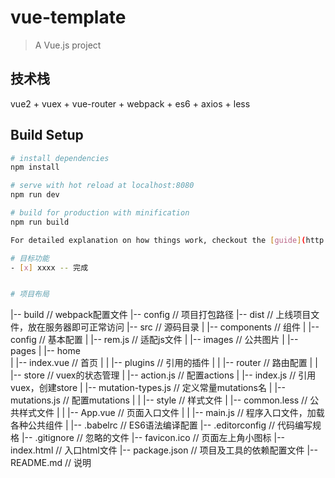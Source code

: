 # vue-template

> A Vue.js project

## 技术栈
vue2 + vuex + vue-router + webpack + es6 + axios + less

## Build Setup

``` bash
# install dependencies
npm install

# serve with hot reload at localhost:8080
npm run dev

# build for production with minification
npm run build

For detailed explanation on how things work, checkout the [guide](http://vuejs-templates.github.io/webpack/) and [docs for vue-loader](http://vuejs.github.io/vue-loader).

# 目标功能
- [x] xxxx -- 完成


# 项目布局
```
|-- build                     // webpack配置文件
|-- config                    // 项目打包路径
|-- dist                      // 上线项目文件，放在服务器即可正常访问
|-- src                       // 源码目录
|   |-- components            // 组件
|   |-- config                // 基本配置
|       |-- rem.js            // 适配js文件
|   |-- images                // 公共图片
|   |-- pages
|       |-- home            
|           |-- index.vue     // 首页
|
|   |-- plugins               // 引用的插件
|
|   |-- router                // 路由配置
|
|   |-- store                 // vuex的状态管理
|       |-- action.js         // 配置actions
|       |-- index.js          // 引用vuex，创建store
|       |-- mutation-types.js // 定义常量mutations名
|       |-- mutations.js      // 配置mutations
|
|   |-- style                 // 样式文件
|       |-- common.less       // 公共样式文件
|
|   |-- App.vue               // 页面入口文件
|
|   |-- main.js               // 程序入口文件，加载各种公共组件
| 
|-- .babelrc                  // ES6语法编译配置
|-- .editorconfig             // 代码编写规格
|-- .gitignore                // 忽略的文件
|-- favicon.ico               // 页面左上角小图标
|-- index.html                // 入口html文件
|-- package.json              // 项目及工具的依赖配置文件
|-- README.md                 // 说明
```

